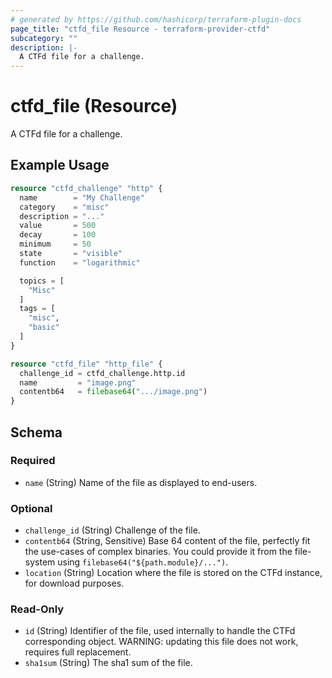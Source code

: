 ```yaml
---
# generated by https://github.com/hashicorp/terraform-plugin-docs
page_title: "ctfd_file Resource - terraform-provider-ctfd"
subcategory: ""
description: |-
  A CTFd file for a challenge.
---
```


# ctfd_file (Resource)

A CTFd file for a challenge.

## Example Usage

```terraform
resource "ctfd_challenge" "http" {
  name        = "My Challenge"
  category    = "misc"
  description = "..."
  value       = 500
  decay       = 100
  minimum     = 50
  state       = "visible"
  function    = "logarithmic"

  topics = [
    "Misc"
  ]
  tags = [
    "misc",
    "basic"
  ]
}

resource "ctfd_file" "http_file" {
  challenge_id = ctfd_challenge.http.id
  name         = "image.png"
  contentb64   = filebase64(".../image.png")
}
```

<!-- schema generated by tfplugindocs -->
## Schema

### Required

- `name` (String) Name of the file as displayed to end-users.

### Optional

- `challenge_id` (String) Challenge of the file.
- `contentb64` (String, Sensitive) Base 64 content of the file, perfectly fit the use-cases of complex binaries. You could provide it from the file-system using `filebase64("${path.module}/...")`.
- `location` (String) Location where the file is stored on the CTFd instance, for download purposes.

### Read-Only

- `id` (String) Identifier of the file, used internally to handle the CTFd corresponding object. WARNING: updating this file does not work, requires full replacement.
- `sha1sum` (String) The sha1 sum of the file.
